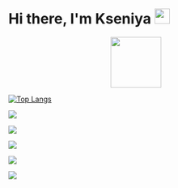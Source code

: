 <h1>
  Hi there, I'm Kseniya
  <img src="https://media.giphy.com/media/hvRJCLFzcasrR4ia7z/giphy.gif" width="30px"/>
</h1>


<div id="header" align="center">
  <img src="https://media.giphy.com/media/M9gbBd9nbDrOTu1Mqx/giphy.gif" width="100"/>
</div>

[![Top Langs](https://github-readme-stats.vercel.app/api/top-langs/?username=kstmnv)](https://github.com/kstmnv/github-readme-stats)


![](https://github-profile-summary-cards.vercel.app/api/cards/profile-details?username=kstmnv&theme=solarized_dark)


![](https://github-profile-summary-cards.vercel.app/api/cards/most-commit-language?username=kstmnv&theme=solarized_dark)


![](https://github-profile-summary-cards.vercel.app/api/cards/repos-per-language?username=kstmnv&theme=solarized_dark)


![](https://github-profile-summary-cards.vercel.app/api/cards/stats?username=kstmnv&theme=solarized_dark)


![](https://github-profile-summary-cards.vercel.app/api/cards/productive-time?username=kstmnv&theme=solarized_dark)

<img src="https://komarev.com/ghpvc/?username=kstmnv&style=flat-square&color=blue" alt=""/>
